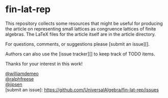 # fin-lat-rep

This repository collects some resources that might be useful for producing the
article on representing small lattices as congruence lattices of finite
algebras.  The LaTeX files for the article itself are in the article directory.

For questions, comments, or suggestions please [submit an issue][].

Authors can also use the [issue tracker][] to keep track of TODO items.

Thanks for your interest in this work!

[@williamdemeo](https://github.com/williamdemeo)  
[@ralphfreese](https://github.com/ralphfreese)  
[@jipsen](https://github.com/jipsen)  
[submit an issue]: https://github.com/UniversalAlgebra/fin-lat-rep/issues

